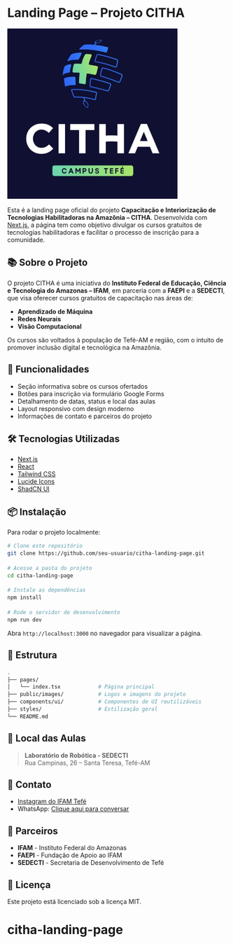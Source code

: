 
# Landing Page – Projeto CITHA

![CITHA Logo](public/images/citha-logo.jpeg)

Esta é a landing page oficial do projeto **Capacitação e Interiorização de Tecnologias Habilitadoras na Amazônia – CITHA**. Desenvolvida com [Next.js](https://nextjs.org/), a página tem como objetivo divulgar os cursos gratuitos de tecnologias habilitadoras e facilitar o processo de inscrição para a comunidade.

## 📚 Sobre o Projeto

O projeto CITHA é uma iniciativa do **Instituto Federal de Educação, Ciência e Tecnologia do Amazonas – IFAM**, em parceria com a **FAEPI** e a **SEDECTI**, que visa oferecer cursos gratuitos de capacitação nas áreas de:

- **Aprendizado de Máquina**
- **Redes Neurais**
- **Visão Computacional**

Os cursos são voltados à população de Tefé-AM e região, com o intuito de promover inclusão digital e tecnológica na Amazônia.

## 🚀 Funcionalidades

- Seção informativa sobre os cursos ofertados
- Botões para inscrição via formulário Google Forms
- Detalhamento de datas, status e local das aulas
- Layout responsivo com design moderno
- Informações de contato e parceiros do projeto

## 🛠️ Tecnologias Utilizadas

- [Next.js](https://nextjs.org/)
- [React](https://react.dev/)
- [Tailwind CSS](https://tailwindcss.com/)
- [Lucide Icons](https://lucide.dev/)
- [ShadCN UI](https://ui.shadcn.com/)

## 📦 Instalação

Para rodar o projeto localmente:

```bash
# Clone este repositório
git clone https://github.com/seu-usuario/citha-landing-page.git

# Acesse a pasta do projeto
cd citha-landing-page

# Instale as dependências
npm install

# Rode o servidor de desenvolvimento
npm run dev
```

Abra `http://localhost:3000` no navegador para visualizar a página.

## 📁 Estrutura

```bash
.
├── pages/
│   └── index.tsx            # Página principal
├── public/images/           # Logos e imagens do projeto
├── components/ui/           # Componentes de UI reutilizáveis
├── styles/                  # Estilização geral
└── README.md
```

## 📍 Local das Aulas

> **Laboratório de Robótica - SEDECTI**  
> Rua Campinas, 26 – Santa Teresa, Tefé-AM

## 📱 Contato

- [Instagram do IFAM Tefé](https://www.instagram.com/ifamcampustefe/)
- WhatsApp: [Clique aqui para conversar](https://wa.me/5597981283734)

## 🤝 Parceiros

- **IFAM** - Instituto Federal do Amazonas  
- **FAEPI** - Fundação de Apoio ao IFAM  
- **SEDECTI** - Secretaria de Desenvolvimento de Tefé

## 📄 Licença

Este projeto está licenciado sob a licença MIT.
# citha-landing-page
